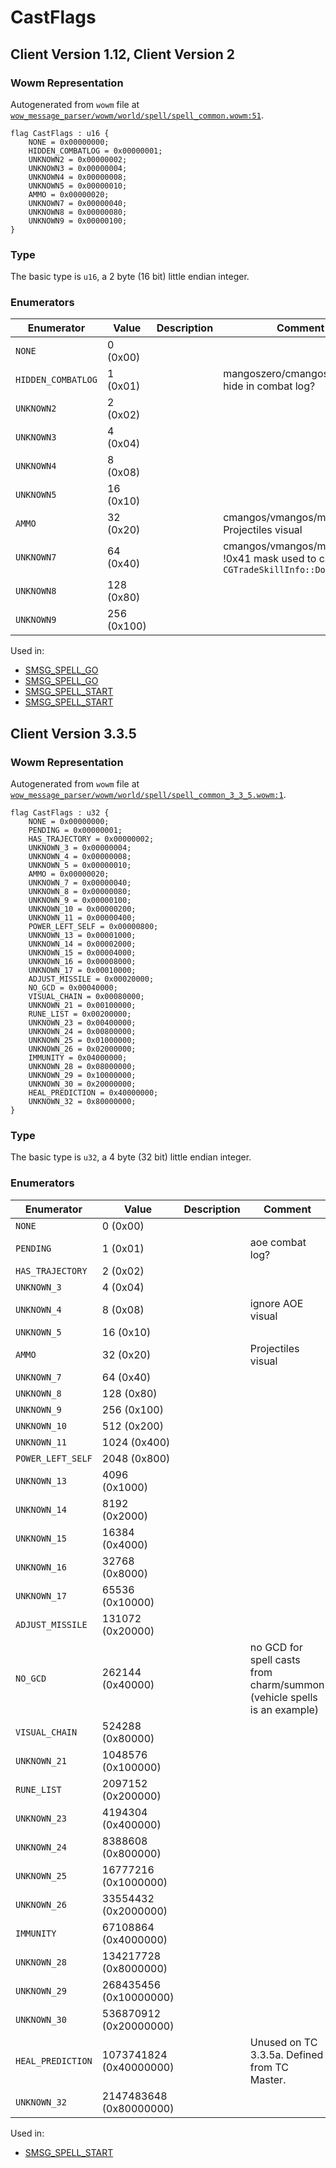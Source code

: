 # CastFlags

## Client Version 1.12, Client Version 2

### Wowm Representation

Autogenerated from `wowm` file at [`wow_message_parser/wowm/world/spell/spell_common.wowm:51`](https://github.com/gtker/wow_messages/tree/main/wow_message_parser/wowm/world/spell/spell_common.wowm#L51).

```rust,ignore
flag CastFlags : u16 {
    NONE = 0x00000000;
    HIDDEN_COMBATLOG = 0x00000001;
    UNKNOWN2 = 0x00000002;
    UNKNOWN3 = 0x00000004;
    UNKNOWN4 = 0x00000008;
    UNKNOWN5 = 0x00000010;
    AMMO = 0x00000020;
    UNKNOWN7 = 0x00000040;
    UNKNOWN8 = 0x00000080;
    UNKNOWN9 = 0x00000100;
}
```
### Type
The basic type is `u16`, a 2 byte (16 bit) little endian integer.
### Enumerators
| Enumerator | Value  | Description | Comment |
| --------- | -------- | ----------- | ------- |
| `NONE` | 0 (0x00) |  |  |
| `HIDDEN_COMBATLOG` | 1 (0x01) |  | mangoszero/cmangos/vmangos: hide in combat log? |
| `UNKNOWN2` | 2 (0x02) |  |  |
| `UNKNOWN3` | 4 (0x04) |  |  |
| `UNKNOWN4` | 8 (0x08) |  |  |
| `UNKNOWN5` | 16 (0x10) |  |  |
| `AMMO` | 32 (0x20) |  | cmangos/vmangos/mangoszero: Projectiles visual |
| `UNKNOWN7` | 64 (0x40) |  | cmangos/vmangos/mangoszero: !0x41 mask used to call `CGTradeSkillInfo::DoRecast` |
| `UNKNOWN8` | 128 (0x80) |  |  |
| `UNKNOWN9` | 256 (0x100) |  |  |

Used in:
* [SMSG_SPELL_GO](smsg_spell_go.md)
* [SMSG_SPELL_GO](smsg_spell_go.md)
* [SMSG_SPELL_START](smsg_spell_start.md)
* [SMSG_SPELL_START](smsg_spell_start.md)
## Client Version 3.3.5

### Wowm Representation

Autogenerated from `wowm` file at [`wow_message_parser/wowm/world/spell/spell_common_3_3_5.wowm:1`](https://github.com/gtker/wow_messages/tree/main/wow_message_parser/wowm/world/spell/spell_common_3_3_5.wowm#L1).

```rust,ignore
flag CastFlags : u32 {
    NONE = 0x00000000;
    PENDING = 0x00000001;
    HAS_TRAJECTORY = 0x00000002;
    UNKNOWN_3 = 0x00000004;
    UNKNOWN_4 = 0x00000008;
    UNKNOWN_5 = 0x00000010;
    AMMO = 0x00000020;
    UNKNOWN_7 = 0x00000040;
    UNKNOWN_8 = 0x00000080;
    UNKNOWN_9 = 0x00000100;
    UNKNOWN_10 = 0x00000200;
    UNKNOWN_11 = 0x00000400;
    POWER_LEFT_SELF = 0x00000800;
    UNKNOWN_13 = 0x00001000;
    UNKNOWN_14 = 0x00002000;
    UNKNOWN_15 = 0x00004000;
    UNKNOWN_16 = 0x00008000;
    UNKNOWN_17 = 0x00010000;
    ADJUST_MISSILE = 0x00020000;
    NO_GCD = 0x00040000;
    VISUAL_CHAIN = 0x00080000;
    UNKNOWN_21 = 0x00100000;
    RUNE_LIST = 0x00200000;
    UNKNOWN_23 = 0x00400000;
    UNKNOWN_24 = 0x00800000;
    UNKNOWN_25 = 0x01000000;
    UNKNOWN_26 = 0x02000000;
    IMMUNITY = 0x04000000;
    UNKNOWN_28 = 0x08000000;
    UNKNOWN_29 = 0x10000000;
    UNKNOWN_30 = 0x20000000;
    HEAL_PREDICTION = 0x40000000;
    UNKNOWN_32 = 0x80000000;
}
```
### Type
The basic type is `u32`, a 4 byte (32 bit) little endian integer.
### Enumerators
| Enumerator | Value  | Description | Comment |
| --------- | -------- | ----------- | ------- |
| `NONE` | 0 (0x00) |  |  |
| `PENDING` | 1 (0x01) |  | aoe combat log? |
| `HAS_TRAJECTORY` | 2 (0x02) |  |  |
| `UNKNOWN_3` | 4 (0x04) |  |  |
| `UNKNOWN_4` | 8 (0x08) |  | ignore AOE visual |
| `UNKNOWN_5` | 16 (0x10) |  |  |
| `AMMO` | 32 (0x20) |  | Projectiles visual |
| `UNKNOWN_7` | 64 (0x40) |  |  |
| `UNKNOWN_8` | 128 (0x80) |  |  |
| `UNKNOWN_9` | 256 (0x100) |  |  |
| `UNKNOWN_10` | 512 (0x200) |  |  |
| `UNKNOWN_11` | 1024 (0x400) |  |  |
| `POWER_LEFT_SELF` | 2048 (0x800) |  |  |
| `UNKNOWN_13` | 4096 (0x1000) |  |  |
| `UNKNOWN_14` | 8192 (0x2000) |  |  |
| `UNKNOWN_15` | 16384 (0x4000) |  |  |
| `UNKNOWN_16` | 32768 (0x8000) |  |  |
| `UNKNOWN_17` | 65536 (0x10000) |  |  |
| `ADJUST_MISSILE` | 131072 (0x20000) |  |  |
| `NO_GCD` | 262144 (0x40000) |  | no GCD for spell casts from charm/summon (vehicle spells is an example) |
| `VISUAL_CHAIN` | 524288 (0x80000) |  |  |
| `UNKNOWN_21` | 1048576 (0x100000) |  |  |
| `RUNE_LIST` | 2097152 (0x200000) |  |  |
| `UNKNOWN_23` | 4194304 (0x400000) |  |  |
| `UNKNOWN_24` | 8388608 (0x800000) |  |  |
| `UNKNOWN_25` | 16777216 (0x1000000) |  |  |
| `UNKNOWN_26` | 33554432 (0x2000000) |  |  |
| `IMMUNITY` | 67108864 (0x4000000) |  |  |
| `UNKNOWN_28` | 134217728 (0x8000000) |  |  |
| `UNKNOWN_29` | 268435456 (0x10000000) |  |  |
| `UNKNOWN_30` | 536870912 (0x20000000) |  |  |
| `HEAL_PREDICTION` | 1073741824 (0x40000000) |  | Unused on TC 3.3.5a. Defined from TC Master. |
| `UNKNOWN_32` | 2147483648 (0x80000000) |  |  |

Used in:
* [SMSG_SPELL_START](smsg_spell_start.md)
